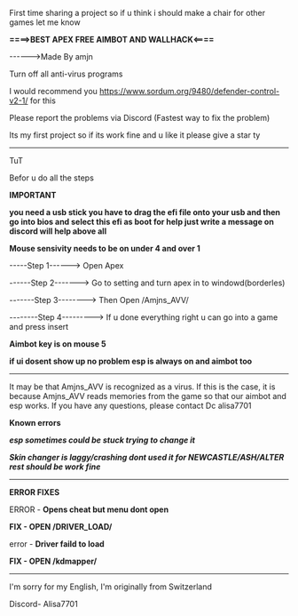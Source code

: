 First time sharing a project so if u think i should make a chair for other games let me know 


**====>BEST APEX FREE AIMBOT AND WALLHACK<====**


------>Made By amjn 

Turn off all anti-virus programs 

I would recommend you https://www.sordum.org/9480/defender-control-v2-1/ for this

Please report the problems via Discord (Fastest way to fix the problem)

Its my first project so if its work fine and u like it please give a star ty

_______________________________________________________________________________________________
TuT


Befor u do all the steps

**IMPORTANT**

**you need a usb stick you have to drag the efi file onto your usb and then go into bios and select this efi as boot for help just write a message on discord will help above all**

**Mouse sensivity needs to be on under 4 and over 1**

-----Step 1------> Open Apex

------Step 2-------> Go to setting and turn apex in to windowd(borderles)

-------Step 3--------> Then Open /Amjns_AVV/

--------Step 4---------> If u done everything right u can go into a game and press insert

**Aimbot key is on mouse 5**

**if ui dosent show up no problem esp is always on and aimbot too**

_______________________________________________________________________________________________

It may be that Amjns_AVV is recognized as a virus. If this is the case, it is because Amjns_AVV reads memories from the game so that our aimbot and esp works. If you have any questions, please contact Dc alisa7701

**Known errors**

*****esp sometimes could be stuck trying to change it*****

*****Skin changer is laggy/crashing dont used it for NEWCASTLE/ASH/ALTER rest should be work fine*****

_______________________________________________________________________________________________


**ERROR FIXES**

ERROR - **Opens cheat but menu dont open**

**FIX - OPEN /DRIVER_LOAD/**


error - **Driver faild to load**

**FIX - OPEN /kdmapper/**






_______________________________________________________________________________________________








I'm sorry for my English, I'm originally from Switzerland


Discord- Alisa7701
